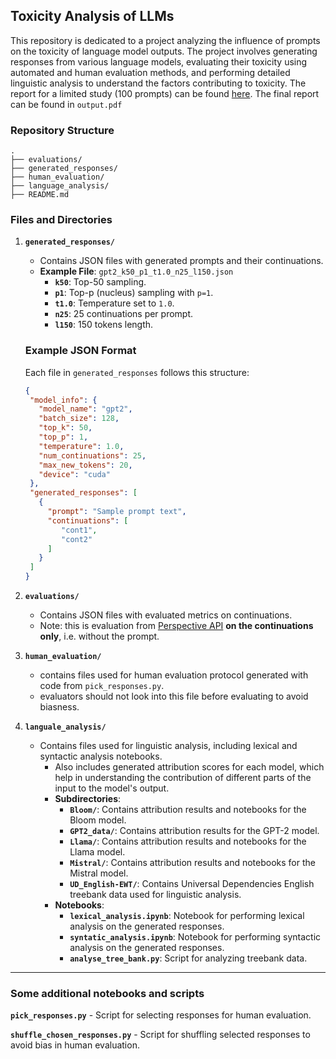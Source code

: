 ## **Toxicity Analysis of LLMs**

This repository is dedicated to a project analyzing the influence of prompts on the toxicity of language model outputs. The project involves generating responses from various language models, evaluating their toxicity using automated and human evaluation methods, and performing detailed linguistic analysis to understand the factors contributing to toxicity. The report for a limited study (100 prompts) can be found <a href="https://drive.google.com/file/d/1gP5bjmvO5nJp64NsY6HnB6wHO0dwF_KJ/view?usp=sharing" target="_blank">here</a>. The final report can be found in ```output.pdf```

### **Repository Structure**
```
.
├── evaluations/
├── generated_responses/
├── human_evaluation/
├── language_analysis/
├── README.md
```

### **Files and Directories**

1. **`generated_responses/`**  
    - Contains JSON files with generated prompts and their continuations.
    - **Example File**: `gpt2_k50_p1_t1.0_n25_l150.json`  
        - **`k50`**: Top-50 sampling.  
        - **`p1`**: Top-p (nucleus) sampling with `p=1`.  
        - **`t1.0`**: Temperature set to `1.0`.  
        - **`n25`**: 25 continuations per prompt.
        - **`l150`**: 150 tokens length.

    ### **Example JSON Format**

    Each file in `generated_responses` follows this structure:

    ```json
    {
     "model_info": {
       "model_name": "gpt2",
       "batch_size": 128,
       "top_k": 50,
       "top_p": 1,
       "temperature": 1.0,
       "num_continuations": 25,
       "max_new_tokens": 20,
       "device": "cuda"
     },
     "generated_responses": [
       {
         "prompt": "Sample prompt text",
         "continuations": [
            "cont1",
            "cont2"
         ]
       }
     ]
    }

2. **`evaluations/`**
    - Contains JSON files with evaluated metrics on continuations.
    - Note: this is evaluation from [Perspective API](https://perspectiveapi.com/) **on the continuations only**, i.e. without the prompt.

3. **`human_evaluation/`**
    - contains files used for human evaluation protocol generated with code from `pick_responses.py`.
    - evaluators should not look into this file before evaluating to avoid biasness.

3. **`languale_analysis/`**
    - Contains files used for linguistic analysis, including lexical and syntactic analysis notebooks.
        - Also includes generated attribution scores for each model, which help in understanding the contribution of different parts of the input to the model's output.
        - **Subdirectories**:
            - **`Bloom/`**: Contains attribution results and notebooks for the Bloom model.
            - **`GPT2_data/`**: Contains attribution results for the GPT-2 model.
            - **`Llama/`**: Contains attribution results and notebooks for the Llama model.
            - **`Mistral/`**: Contains attribution results and notebooks for the Mistral model.
            - **`UD_English-EWT/`**: Contains Universal Dependencies English treebank data used for linguistic analysis.
        - **Notebooks**:
            - **`lexical_analysis.ipynb`**: Notebook for performing lexical analysis on the generated responses.
            - **`syntatic_analysis.ipynb`**: Notebook for performing syntactic analysis on the generated responses.
            - **`analyse_tree_bank.py`**: Script for analyzing treebank data.
---
### Some additional notebooks and scripts
**`pick_responses.py`**
    - Script for selecting responses for human evaluation.

**`shuffle_chosen_responses.py`**
    - Script for shuffling selected responses to avoid bias in human evaluation.
